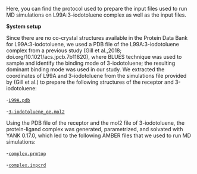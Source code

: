 Here, you can find the protocol used to prepare the input files used to run MD simulations on L99A:3-iodotoluene complex as well as the input files.

**System setup**

Since there are no co-crystal structures available in the Protein Data Bank for L99A:3-iodotoluene, we used a PDB file of the L99A:3-iodotoluene complex from a previous study (Gill et al.,2018; doi.org/10.1021/acs.jpcb.7b11820), where BLUES technique was used to sample and identify the binding mode of 3-iodotoluene; the resulting dominant binding mode was used in our study.
We extracted the coordinates of L99A and 3-iodotoluene from the simulations file provided by (Gill et al.) to prepare the following structures of the receptor and 3-iodotoluene:

-[`L99A.pdb`](L99A.pdb)

-[`3-iodotoluene_oe.mol2`](3-iodotoluene_oe.mol2)

Using the PDB file of the receptor and the mol2 file of 3-iodotoluene, the protein-ligand complex was generated, parametrized, and solvated with YANK 0.17.0, which led to the following AMBER files that we used to run MD simulations:

-[`complex.prmtop`](complex.prmtop)

-[`complex.inpcrd`](complex.inpcrd)
